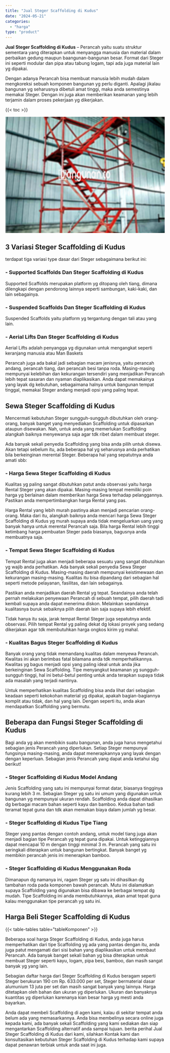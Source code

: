 ```yaml
---
title: "Jual Steger Scaffolding di Kudus"
date: "2024-05-21"
categories: 
  - "harga"
type: "product"
---
```


**Jual Steger Scaffolding di Kudus** – Perancah yaitu suatu struktur sementara yang diterapkan untuk menyangga manusia dan material dalam perbaikan gedung maupun baangunan-bangunan besar. Format dari Steger ini seperti modular dan pipa atau tabung logam, tapi ada juga material lain yg dipakai.

Dengan adanya Perancah bisa membuat manusia lebih mudah dalam mengkoreksi sebuah komponen bangunan yg perlu diganti. Apalagi jikalau bangunan yg seharusnya dibetuli amat tinggi, maka anda semestinya memakai Steger. Dengan ini juga akan memberikan keamanan yang lebih terjamin dalam proses pekerjaan yg dikerjakan.

{{< toc >}}

![Jual Steger Scaffolding di Kudus](/images/sewa-scaffolding-steger-24.png)

## 3 Variasi Steger Scaffolding di Kudus

terdapat tiga variasi type dasar dari Steger sebagaimana berikut ini:

### \- Supported Scaffolds Dan Steger Scaffolding di Kudus

Supported Scaffolds merupakan platform yg ditopang oleh tiang, dimana dilengkapi dengan pendorong lainnya seperti sambungan, kaki-kaki, dan lain sebagainya.

### \- Suspended Scaffolds Dan Steger Scaffolding di Kudus

Suspended Scaffolds yaitu platform yg tergantung dengan tali atau yang lain.

### \- Aerial Lifts Dan Steger Scaffolding di Kudus

Aerial Lifts adalah penyangga yg digunakan untuk mengangkat seperti keranjang manusia atau Man Baskets

Perancah juga ada bakal jadi sebagian macam jenisnya, yaitu perancah andang, perancah tiang, dan perancah besi tanpa roda. Masing-masing mempunyai kelebihan dan kekurangan tersendiri yang menjadikan Perancah lebih tepat sasaran dan nyaman diaplikasikan. Anda dapat memakainya yang layak dg kebutuhan, sebagaimana halnya untuk bangunan tempat tinggal, memakai Steger andang menjadi opsi yang paling tepat.

## Sewa Steger Scaffolding di Kudus

Mencermati kebutuhan Steger sungguh-sungguh dibutuhkan oleh orang-orang, banyak banget yang menyediakan Scaffolding untuk dipasarkan ataupun disewakan. Nah, untuk anda yang memerlukan Scaffolding alangkah baiknya menyewanya saja agar tdk ribet dalam membuat steger.

Ada banyak sekali penyedia Scaffolding yang bisa anda pilih untuk disewa. Akan tetapi sebelum itu, ada beberapa hal yg seharusnya anda perhatikan bila berkeinginan merental Steger. Beberapa hal yang sepatutnya anda amati sbb:

### \- Harga Sewa Steger Scaffolding di Kudus

Kualitas yg paling sangat dibutuhkan patut anda observasi yaitu harga Rental Steger yang akan dipakai. Masing-masing tempat memiliki poin harga yg berlainan dalam memberikan harga Sewa terhadap pelanggannya. Pastikan anda mempertimbangkan harga Rental yang pas.

Harga Rental yang lebih murah pastinya akan menjadi pencarian orang-orang. Maka dari itu, alangkah baiknya anda mencari harga Sewa Steger Scaffolding di Kudus yg murah supaya anda tidak mengeluarkan uang yang banyak hanya untuk merental Perancah saja. Bila harga Rental lebih tinggi ketimbang harga pembuatan Steger pada biasanya, bagusnya anda membuatnya saja.

### \- Tempat Sewa Steger Scaffolding di Kudus

Tempat Rental juga akan menjadi beberapa sesuatu yang sangat dibutuhkan yg wajib anda perhatikan. Ada banyak sekali penyedia Sewa Steger Scaffolding di Kudus. Masing-masing daerah mempunyai keistimewaan dan kekurangan masing-masing. Kualitas itu bisa dipandang dari sebagian hal seperti metode pelayanan, fasilitas, dan lain sebagainya.

Pastikan anda menjadikan daerah Rental yg tepat. Seandainya anda telah pernah melakukan penyewaan Perancah di sebuah tempat, pilih daerah tadi kembali supaya anda dapat menerima diskon. Melainkan seandainya kualitasnya buruk sebaiknya pilih daerah lain saja supaya lebih efektif.

Tidak hanya itu saja, jarak tempat Rental Steger juga sepatutnya anda observasi. Pilih tempat Rental yg paling dekat dg lokasi proyek yang sedang dikerjakan agar tdk membutuhkan harga ongkos kirim yg mahal.

### \- Kualitas Bagus Steger Scaffolding di Kudus

Banyak orang yang tidak memandang kualitas dalam menyewa Perancah. Kwalitas ini akan berimbas fatal bilamana anda tdk memperhatikannya. Kwalitas yg bagus menjadi opsi yang paling ideal untuk anda jika berkeinginan Sewa Scaffolding. Tipe menyangkut keamanan yg sungguh-sungguh tinggi, hal ini betul-betul penting untuk anda terapkan supaya tidak ada masalah yang terjadi nantinya.

Untuk memperhatikan kualitas Scaffolding bisa anda lihat dari sebagian keadaan seperti kekokohan material yg dipakai, apakah bagian-bagiannya komplit atau tidak, dan hal yang lain. Dengan seperti itu, anda akan mendapatkan Scaffolding yang bermutu.

## Beberapa dan Fungsi Steger Scaffolding di Kudus

Bagi anda yg akan membikin suatu bangunan, anda juga harus mengetahui sebagian jenis Perancah yang diperlukan. Setiap Steger mempunyai fungsinya masing-masing, anda dapat menerapkannya yang layak dengan dengan keperluan. Sebagian jenis Perancah yang dapat anda ketahui sbg berikut!

### \- Steger Scaffolding di Kudus Model Andang

Jenis Scaffolding yang satu ini mempunyai format datar, biasanya tingginya kurang lebih 3 m. Sebagian Steger yg satu ini umum yang digunakan untuk bangunan yg mempunyai ukuran rendah. Scaffolding anda dapat dihasilkan dg berbagai macam bahan seperti kayu dan bamboo. Kedua bahan tadi teramat tepat guna dan tdk akan memakan biaya dalam jumlah yg besar.

### \- Steger Scaffolding di Kudus Tipe Tiang

Steger yang pantas dengan contoh andang, untuk model tiang juga akan menjadi bagian tipe Perancah yg tepat guna dipakai. Untuk ketinggiannya dapat mencapai 10 m dengan tinggi minimal 3 m. Perancah yang satu ini seringkali diterapkan untuk bangunan bertingkat. Banyak banget yg membikin perancah jenis ini menerapkan bamboo.

### \- Steger Scaffolding di Kudus Menggunakan Roda

Dimanapun dg namanya ini, ragam Steger yg satu ini dihasilkan dg tambahan roda pada komponen bawah perancah. Mutu ini dialamatkan supaya Scaffolding yang digunakan bisa dibawa ke berbagai tempat dg mudah. Tipe Scaffolding ini anda membutuhkannya, akan amat tepat guna kalau menggunakan tipe perancah yg satu ini.

## Harga Beli Steger Scaffolding di Kudus

{{< table-tables table="tableKomponen" >}}

Beberapa soal harga Steger Scaffolding di Kudus, anda juga harus memperhatikan dari tipe Scaffolding yg ada yang pantas dengan itu, anda juga patut mengamati dari sisi bahan yang diaplikasikan untuk membaut Perancah. Ada banyak banget sekali bahan yg bisa diterapkan untuk membuat Steger seperti kayu, logam, pipa besi, bamboo, dan masih sangat banyak yg yang lain.

Sebagian daftar harga dari Steger Scaffolding di Kudus beragam seperti Steger berukuran 190 cm Rp. 633.000 per set, Steger bermaterial dasar alumunium 13 juta per set dan masih sangat banyak yang lainnya. Harga ditetapkan oleh bahan dan ukuran yg diperlukan. Ukuran dan banyaknya kuantitas yg diperlukan karenanya kian besar harga yg mesti anda bayarkan.

Anda dapat membeli Scaffolding di agen kami, kalau di sekitar tempat anda belum ada yang memasarkannya. Anda bisa membelinya secara online juga kepada kami, ada banyak sekali Scaffolding yang kami sediakan dan siap mengantarkan Scaffolding alternatif anda sampai tujuan. berita perihal Jual Steger Scaffolding di Kudus dari kami, silahkan Kontak kami dan konsultasikan kebutuhan Steger Scaffolding di Kudus terhadap kami supaya dapat penawran terbiak untuk anda saat ini juga.
